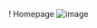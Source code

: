 ! Homepage
![image](https://user-images.githubusercontent.com/75611417/193393319-73315de4-48ab-4ff1-900a-d1856ef4533f.png)
